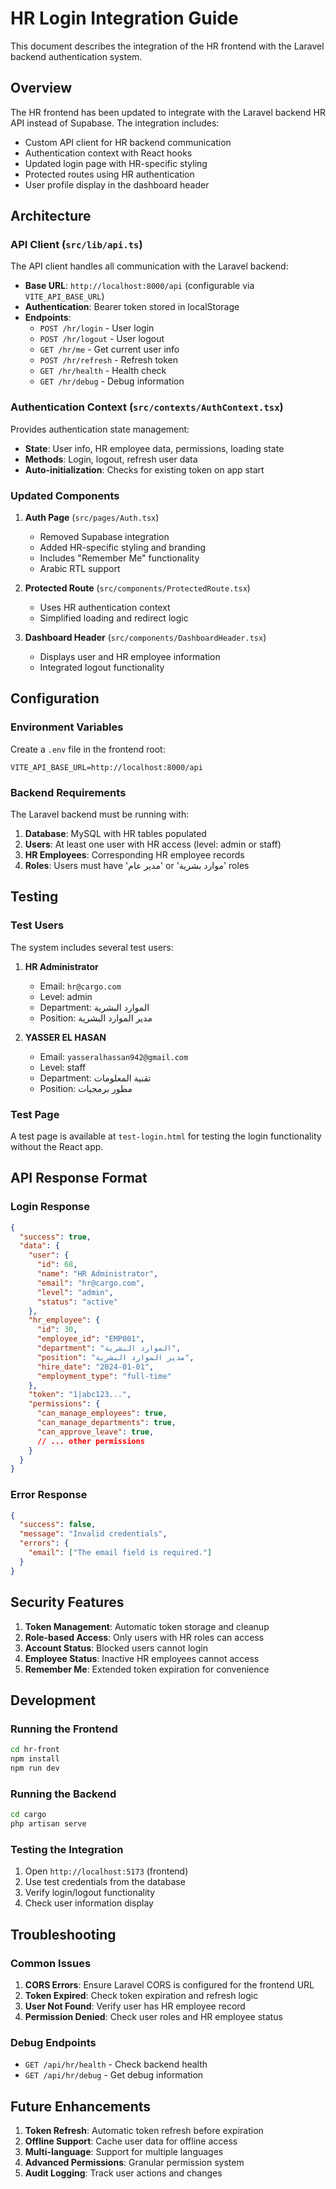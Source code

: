# HR Login Integration Guide

This document describes the integration of the HR frontend with the Laravel backend authentication system.

## Overview

The HR frontend has been updated to integrate with the Laravel backend HR API instead of Supabase. The integration includes:

- Custom API client for HR backend communication
- Authentication context with React hooks
- Updated login page with HR-specific styling
- Protected routes using HR authentication
- User profile display in the dashboard header

## Architecture

### API Client (`src/lib/api.ts`)

The API client handles all communication with the Laravel backend:

- **Base URL**: `http://localhost:8000/api` (configurable via `VITE_API_BASE_URL`)
- **Authentication**: Bearer token stored in localStorage
- **Endpoints**:
  - `POST /hr/login` - User login
  - `POST /hr/logout` - User logout
  - `GET /hr/me` - Get current user info
  - `POST /hr/refresh` - Refresh token
  - `GET /hr/health` - Health check
  - `GET /hr/debug` - Debug information

### Authentication Context (`src/contexts/AuthContext.tsx`)

Provides authentication state management:

- **State**: User info, HR employee data, permissions, loading state
- **Methods**: Login, logout, refresh user data
- **Auto-initialization**: Checks for existing token on app start

### Updated Components

1. **Auth Page** (`src/pages/Auth.tsx`)
   - Removed Supabase integration
   - Added HR-specific styling and branding
   - Includes "Remember Me" functionality
   - Arabic RTL support

2. **Protected Route** (`src/components/ProtectedRoute.tsx`)
   - Uses HR authentication context
   - Simplified loading and redirect logic

3. **Dashboard Header** (`src/components/DashboardHeader.tsx`)
   - Displays user and HR employee information
   - Integrated logout functionality

## Configuration

### Environment Variables

Create a `.env` file in the frontend root:

```env
VITE_API_BASE_URL=http://localhost:8000/api
```

### Backend Requirements

The Laravel backend must be running with:

1. **Database**: MySQL with HR tables populated
2. **Users**: At least one user with HR access (level: admin or staff)
3. **HR Employees**: Corresponding HR employee records
4. **Roles**: Users must have 'مدير عام' or 'موارد بشرية' roles

## Testing

### Test Users

The system includes several test users:

1. **HR Administrator**
   - Email: `hr@cargo.com`
   - Level: admin
   - Department: الموارد البشرية
   - Position: مدير الموارد البشرية

2. **YASSER EL HASAN**
   - Email: `yasseralhassan942@gmail.com`
   - Level: staff
   - Department: تقنية المعلومات
   - Position: مطور برمجيات

### Test Page

A test page is available at `test-login.html` for testing the login functionality without the React app.

## API Response Format

### Login Response

```json
{
  "success": true,
  "data": {
    "user": {
      "id": 68,
      "name": "HR Administrator",
      "email": "hr@cargo.com",
      "level": "admin",
      "status": "active"
    },
    "hr_employee": {
      "id": 30,
      "employee_id": "EMP001",
      "department": "الموارد البشرية",
      "position": "مدير الموارد البشرية",
      "hire_date": "2024-01-01",
      "employment_type": "full-time"
    },
    "token": "1|abc123...",
    "permissions": {
      "can_manage_employees": true,
      "can_manage_departments": true,
      "can_approve_leave": true,
      // ... other permissions
    }
  }
}
```

### Error Response

```json
{
  "success": false,
  "message": "Invalid credentials",
  "errors": {
    "email": ["The email field is required."]
  }
}
```

## Security Features

1. **Token Management**: Automatic token storage and cleanup
2. **Role-based Access**: Only users with HR roles can access
3. **Account Status**: Blocked users cannot login
4. **Employee Status**: Inactive HR employees cannot access
5. **Remember Me**: Extended token expiration for convenience

## Development

### Running the Frontend

```bash
cd hr-front
npm install
npm run dev
```

### Running the Backend

```bash
cd cargo
php artisan serve
```

### Testing the Integration

1. Open `http://localhost:5173` (frontend)
2. Use test credentials from the database
3. Verify login/logout functionality
4. Check user information display

## Troubleshooting

### Common Issues

1. **CORS Errors**: Ensure Laravel CORS is configured for the frontend URL
2. **Token Expired**: Check token expiration and refresh logic
3. **User Not Found**: Verify user has HR employee record
4. **Permission Denied**: Check user roles and HR employee status

### Debug Endpoints

- `GET /api/hr/health` - Check backend health
- `GET /api/hr/debug` - Get debug information

## Future Enhancements

1. **Token Refresh**: Automatic token refresh before expiration
2. **Offline Support**: Cache user data for offline access
3. **Multi-language**: Support for multiple languages
4. **Advanced Permissions**: Granular permission system
5. **Audit Logging**: Track user actions and changes
